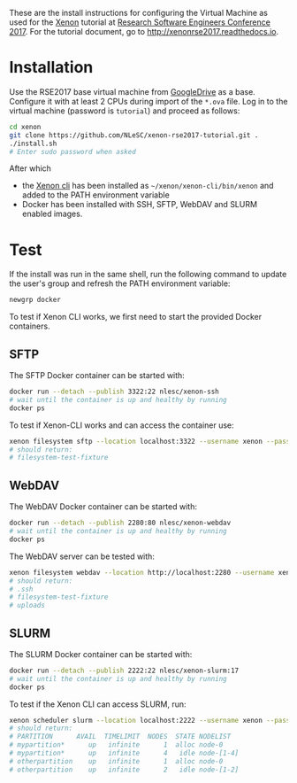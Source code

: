 These are the install instructions for configuring the Virtual Machine as used for the [Xenon](http://nlesc.github.io/Xenon/) tutorial at
[Research Software Engineers Conference 2017](http://rse.ac.uk/conf2017/). For the tutorial document, go to http://xenonrse2017.readthedocs.io.

# Installation

Use the RSE2017 base virtual machine from [GoogleDrive](https://drive.google.com/file/d/0B1GaxSkd5lU8MTFxN3JLaHlXT2s/view) as a base.
Configure it with at least 2 CPUs during import of the ``*.ova`` file. Log in to the virtual machine (password is ``tutorial``) and proceed as follows:

```bash
cd xenon
git clone https://github.com/NLeSC/xenon-rse2017-tutorial.git .
./install.sh
# Enter sudo password when asked
```

After which 

* the [Xenon cli](https://github.com/NLeSC/xenon-cli) has been installed as `~/xenon/xenon-cli/bin/xenon` and added to the PATH environment variable
* Docker has been installed with SSH, SFTP, WebDAV and SLURM enabled images.

# Test

If the install was run in the same shell, run the following command to update the user's group and refresh the PATH environment variable:

```bash
newgrp docker
```

To test if Xenon CLI works, we first need to start the provided Docker containers. 

## SFTP

The SFTP Docker container can be started with:

```bash
docker run --detach --publish 3322:22 nlesc/xenon-ssh
# wait until the container is up and healthy by running
docker ps
```

To test if Xenon-CLI works and can access the container use: 

```bash
xenon filesystem sftp --location localhost:3322 --username xenon --password javagat list /home/xenon
# should return:
# filesystem-test-fixture
```


## WebDAV

The WebDAV Docker container can be started with:

```bash
docker run --detach --publish 2280:80 nlesc/xenon-webdav
# wait until the container is up and healthy by running
docker ps
```

The WebDAV server can be tested with:

```bash
xenon filesystem webdav --location http://localhost:2280 --username xenon --password javagat list ~xenon
# should return:
# .ssh
# filesystem-test-fixture
# uploads
```

## SLURM

The SLURM Docker container can be started with:

```bash
docker run --detach --publish 2222:22 nlesc/xenon-slurm:17
# wait until the container is up and healthy by running
docker ps
```

To test if the Xenon CLI can access SLURM, run:

```bash
xenon scheduler slurm --location localhost:2222 --username xenon --password javagat exec sinfo
# should return:
# PARTITION      AVAIL  TIMELIMIT  NODES  STATE NODELIST
# mypartition*      up   infinite      1  alloc node-0
# mypartition*      up   infinite      4   idle node-[1-4]
# otherpartition    up   infinite      1  alloc node-0
# otherpartition    up   infinite      2   idle node-[1-2]
```
